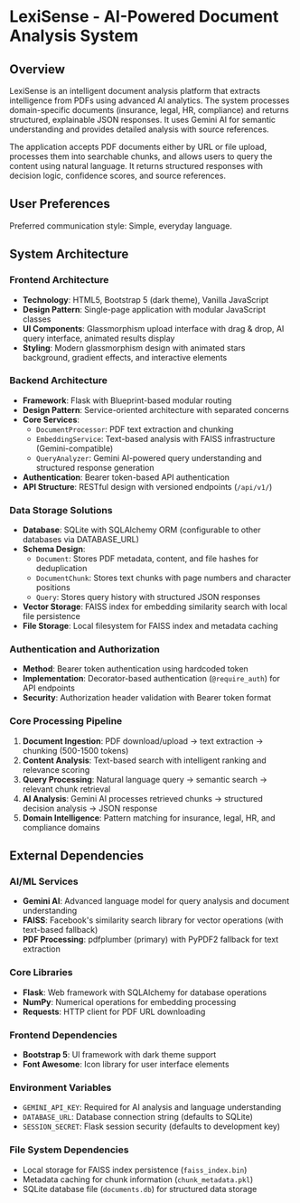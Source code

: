 # LexiSense - AI-Powered Document Analysis System

## Overview

LexiSense is an intelligent document analysis platform that extracts intelligence from PDFs using advanced AI analytics. The system processes domain-specific documents (insurance, legal, HR, compliance) and returns structured, explainable JSON responses. It uses Gemini AI for semantic understanding and provides detailed analysis with source references.

The application accepts PDF documents either by URL or file upload, processes them into searchable chunks, and allows users to query the content using natural language. It returns structured responses with decision logic, confidence scores, and source references.

## User Preferences

Preferred communication style: Simple, everyday language.

## System Architecture

### Frontend Architecture
- **Technology**: HTML5, Bootstrap 5 (dark theme), Vanilla JavaScript
- **Design Pattern**: Single-page application with modular JavaScript classes
- **UI Components**: Glassmorphism upload interface with drag & drop, AI query interface, animated results display
- **Styling**: Modern glassmorphism design with animated stars background, gradient effects, and interactive elements

### Backend Architecture
- **Framework**: Flask with Blueprint-based modular routing
- **Design Pattern**: Service-oriented architecture with separated concerns
- **Core Services**:
  - `DocumentProcessor`: PDF text extraction and chunking
  - `EmbeddingService`: Text-based analysis with FAISS infrastructure (Gemini-compatible)
  - `QueryAnalyzer`: Gemini AI-powered query understanding and structured response generation
- **Authentication**: Bearer token-based API authentication
- **API Structure**: RESTful design with versioned endpoints (`/api/v1/`)

### Data Storage Solutions
- **Database**: SQLite with SQLAlchemy ORM (configurable to other databases via DATABASE_URL)
- **Schema Design**:
  - `Document`: Stores PDF metadata, content, and file hashes for deduplication
  - `DocumentChunk`: Stores text chunks with page numbers and character positions
  - `Query`: Stores query history with structured JSON responses
- **Vector Storage**: FAISS index for embedding similarity search with local file persistence
- **File Storage**: Local filesystem for FAISS index and metadata caching

### Authentication and Authorization
- **Method**: Bearer token authentication using hardcoded token
- **Implementation**: Decorator-based authentication (`@require_auth`) for API endpoints
- **Security**: Authorization header validation with Bearer token format

### Core Processing Pipeline
1. **Document Ingestion**: PDF download/upload → text extraction → chunking (500-1500 tokens)
2. **Content Analysis**: Text-based search with intelligent ranking and relevance scoring
3. **Query Processing**: Natural language query → semantic search → relevant chunk retrieval
4. **AI Analysis**: Gemini AI processes retrieved chunks → structured decision analysis → JSON response
5. **Domain Intelligence**: Pattern matching for insurance, legal, HR, and compliance domains

## External Dependencies

### AI/ML Services
- **Gemini AI**: Advanced language model for query analysis and document understanding
- **FAISS**: Facebook's similarity search library for vector operations (with text-based fallback)
- **PDF Processing**: pdfplumber (primary) with PyPDF2 fallback for text extraction

### Core Libraries
- **Flask**: Web framework with SQLAlchemy for database operations
- **NumPy**: Numerical operations for embedding processing
- **Requests**: HTTP client for PDF URL downloading

### Frontend Dependencies
- **Bootstrap 5**: UI framework with dark theme support
- **Font Awesome**: Icon library for user interface elements

### Environment Variables
- `GEMINI_API_KEY`: Required for AI analysis and language understanding
- `DATABASE_URL`: Database connection string (defaults to SQLite)
- `SESSION_SECRET`: Flask session security (defaults to development key)

### File System Dependencies
- Local storage for FAISS index persistence (`faiss_index.bin`)
- Metadata caching for chunk information (`chunk_metadata.pkl`)
- SQLite database file (`documents.db`) for structured data storage

